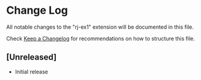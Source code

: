 # Change Log

All notable changes to the "rj-ex1" extension will be documented in this file.

Check [Keep a Changelog](http://keepachangelog.com/) for recommendations on how to structure this file.

## [Unreleased]

- Initial release
